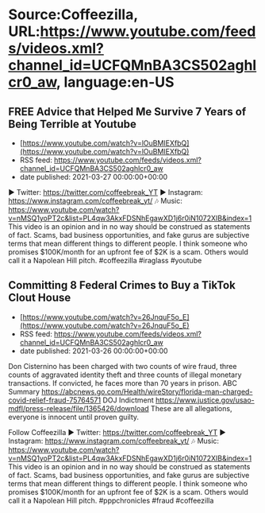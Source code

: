 # Source:Coffeezilla, URL:https://www.youtube.com/feeds/videos.xml?channel_id=UCFQMnBA3CS502aghlcr0_aw, language:en-US

## FREE Advice that Helped Me Survive 7 Years of Being Terrible at Youtube
 - [https://www.youtube.com/watch?v=lOuBMIEXfbQ](https://www.youtube.com/watch?v=lOuBMIEXfbQ)
 - RSS feed: https://www.youtube.com/feeds/videos.xml?channel_id=UCFQMnBA3CS502aghlcr0_aw
 - date published: 2021-03-27 00:00:00+00:00

► Twitter: https://twitter.com/coffeebreak_YT
► Instagram: https://www.instagram.com/coffeebreak_yt/
🎶 Music: https://www.youtube.com/watch?v=nMSQ1yoPT2c&list=PL4qw3AkxFDSNhEgawXD1j6r0iN1072XIB&index=1
This video is an opinion and in no way should be construed as statements of fact. Scams, bad business opportunities, and fake gurus are subjective terms that mean different things to different people. I think someone who promises $100K/month for an upfront fee of $2K is a scam. Others would call it a Napolean Hill pitch.
#coffeezilla #iraglass #youtube

## Committing 8 Federal Crimes to Buy a TikTok Clout House
 - [https://www.youtube.com/watch?v=26JnquF5o_E](https://www.youtube.com/watch?v=26JnquF5o_E)
 - RSS feed: https://www.youtube.com/feeds/videos.xml?channel_id=UCFQMnBA3CS502aghlcr0_aw
 - date published: 2021-03-26 00:00:00+00:00

Don Cisternino has been charged with two counts of wire fraud, three counts of aggravated identity theft and three counts of illegal monetary transactions. If convicted, he faces more than 70 years in prison.
ABC Summary https://abcnews.go.com/Health/wireStory/florida-man-charged-covid-relief-fraud-75764571
DOJ Indictment https://www.justice.gov/usao-mdfl/press-release/file/1365426/download
These are all allegations, everyone is innocent until proven guilty.

Follow Coffeezilla
► Twitter: https://twitter.com/coffeebreak_YT
► Instagram: https://www.instagram.com/coffeebreak_yt/
🎶 Music: https://www.youtube.com/watch?v=nMSQ1yoPT2c&list=PL4qw3AkxFDSNhEgawXD1j6r0iN1072XIB&index=1
This video is an opinion and in no way should be construed as statements of fact. Scams, bad business opportunities, and fake gurus are subjective terms that mean different things to different people. I think someone who promises $100K/month for an upfront fee of $2K is a scam. Others would call it a Napolean Hill pitch.
#pppchronicles #fraud #coffeezilla

